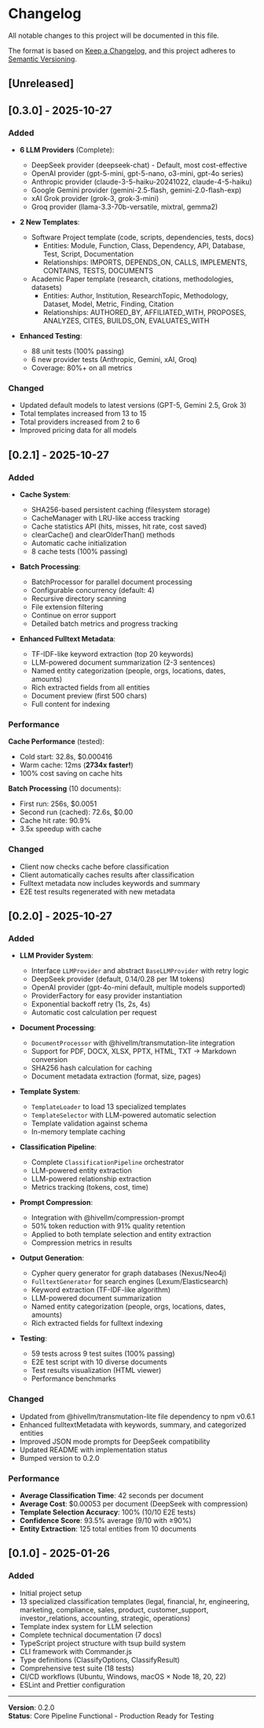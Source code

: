 # Changelog

All notable changes to this project will be documented in this file.

The format is based on [Keep a Changelog](https://keepachangelog.com/en/1.0.0/),
and this project adheres to [Semantic Versioning](https://semver.org/spec/v2.0.0.html).

## [Unreleased]

## [0.3.0] - 2025-10-27

### Added

- **6 LLM Providers** (Complete):
  - DeepSeek provider (deepseek-chat) - Default, most cost-effective
  - OpenAI provider (gpt-5-mini, gpt-5-nano, o3-mini, gpt-4o series)
  - Anthropic provider (claude-3-5-haiku-20241022, claude-4-5-haiku)
  - Google Gemini provider (gemini-2.5-flash, gemini-2.0-flash-exp)
  - xAI Grok provider (grok-3, grok-3-mini)
  - Groq provider (llama-3.3-70b-versatile, mixtral, gemma2)

- **2 New Templates**:
  - Software Project template (code, scripts, dependencies, tests, docs)
    - Entities: Module, Function, Class, Dependency, API, Database, Test, Script, Documentation
    - Relationships: IMPORTS, DEPENDS_ON, CALLS, IMPLEMENTS, CONTAINS, TESTS, DOCUMENTS
  - Academic Paper template (research, citations, methodologies, datasets)
    - Entities: Author, Institution, ResearchTopic, Methodology, Dataset, Model, Metric, Finding, Citation
    - Relationships: AUTHORED_BY, AFFILIATED_WITH, PROPOSES, ANALYZES, CITES, BUILDS_ON, EVALUATES_WITH

- **Enhanced Testing**:
  - 88 unit tests (100% passing)
  - 6 new provider tests (Anthropic, Gemini, xAI, Groq)
  - Coverage: 80%+ on all metrics

### Changed

- Updated default models to latest versions (GPT-5, Gemini 2.5, Grok 3)
- Total templates increased from 13 to 15
- Total providers increased from 2 to 6
- Improved pricing data for all models

## [0.2.1] - 2025-10-27

### Added

- **Cache System**:
  - SHA256-based persistent caching (filesystem storage)
  - CacheManager with LRU-like access tracking
  - Cache statistics API (hits, misses, hit rate, cost saved)
  - clearCache() and clearOlderThan() methods
  - Automatic cache initialization
  - 8 cache tests (100% passing)

- **Batch Processing**:
  - BatchProcessor for parallel document processing
  - Configurable concurrency (default: 4)
  - Recursive directory scanning
  - File extension filtering
  - Continue on error support
  - Detailed batch metrics and progress tracking

- **Enhanced Fulltext Metadata**:
  - TF-IDF-like keyword extraction (top 20 keywords)
  - LLM-powered document summarization (2-3 sentences)
  - Named entity categorization (people, orgs, locations, dates, amounts)
  - Rich extracted fields from all entities
  - Document preview (first 500 chars)
  - Full content for indexing

### Performance

**Cache Performance** (tested):
- Cold start: 32.8s, $0.000416
- Warm cache: 12ms (**2734x faster!**)
- 100% cost saving on cache hits

**Batch Processing** (10 documents):
- First run: 256s, $0.0051
- Second run (cached): 72.6s, $0.00
- Cache hit rate: 90.9%
- 3.5x speedup with cache

### Changed

- Client now checks cache before classification
- Client automatically caches results after classification
- Fulltext metadata now includes keywords and summary
- E2E test results regenerated with new metadata

## [0.2.0] - 2025-10-27

### Added

- **LLM Provider System**:
  - Interface `LLMProvider` and abstract `BaseLLMProvider` with retry logic
  - DeepSeek provider (default, $0.14/$0.28 per 1M tokens)
  - OpenAI provider (gpt-4o-mini default, multiple models supported)
  - ProviderFactory for easy provider instantiation
  - Exponential backoff retry (1s, 2s, 4s)
  - Automatic cost calculation per request

- **Document Processing**:
  - `DocumentProcessor` with @hivellm/transmutation-lite integration
  - Support for PDF, DOCX, XLSX, PPTX, HTML, TXT → Markdown conversion
  - SHA256 hash calculation for caching
  - Document metadata extraction (format, size, pages)

- **Template System**:
  - `TemplateLoader` to load 13 specialized templates
  - `TemplateSelector` with LLM-powered automatic selection
  - Template validation against schema
  - In-memory template caching

- **Classification Pipeline**:
  - Complete `ClassificationPipeline` orchestrator
  - LLM-powered entity extraction
  - LLM-powered relationship extraction
  - Metrics tracking (tokens, cost, time)

- **Prompt Compression**:
  - Integration with @hivellm/compression-prompt
  - 50% token reduction with 91% quality retention
  - Applied to both template selection and entity extraction
  - Compression metrics in results

- **Output Generation**:
  - Cypher query generator for graph databases (Nexus/Neo4j)
  - `FulltextGenerator` for search engines (Lexum/Elasticsearch)
  - Keyword extraction (TF-IDF-like algorithm)
  - LLM-powered document summarization
  - Named entity categorization (people, orgs, locations, dates, amounts)
  - Rich extracted fields for fulltext indexing

- **Testing**:
  - 59 tests across 9 test suites (100% passing)
  - E2E test script with 10 diverse documents
  - Test results visualization (HTML viewer)
  - Performance benchmarks

### Changed

- Updated from @hivellm/transmutation-lite file dependency to npm v0.6.1
- Enhanced fulltextMetadata with keywords, summary, and categorized entities
- Improved JSON mode prompts for DeepSeek compatibility
- Updated README with implementation status
- Bumped version to 0.2.0

### Performance

- **Average Classification Time**: 42 seconds per document
- **Average Cost**: $0.00053 per document (DeepSeek with compression)
- **Template Selection Accuracy**: 100% (10/10 E2E tests)
- **Confidence Score**: 93.5% average (9/10 with ≥90%)
- **Entity Extraction**: 125 total entities from 10 documents

## [0.1.0] - 2025-01-26

### Added

- Initial project setup
- 13 specialized classification templates (legal, financial, hr, engineering, marketing, compliance, sales, product, customer_support, investor_relations, accounting, strategic, operations)
- Template index system for LLM selection
- Complete technical documentation (7 docs)
- TypeScript project structure with tsup build system
- CLI framework with Commander.js
- Type definitions (ClassifyOptions, ClassifyResult)
- Comprehensive test suite (18 tests)
- CI/CD workflows (Ubuntu, Windows, macOS × Node 18, 20, 22)
- ESLint and Prettier configuration

---

**Version**: 0.2.0  
**Status**: Core Pipeline Functional - Production Ready for Testing

